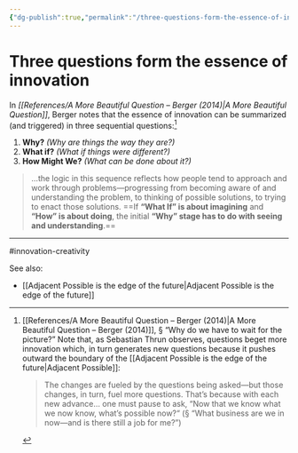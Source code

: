 ```yaml
---
{"dg-publish":true,"permalink":"/three-questions-form-the-essence-of-innovation/"}
---
```



# Three questions form the essence of innovation

In *[[References/A More Beautiful Question – Berger (2014)\|A More Beautiful Question]]*, Berger notes that the essence of innovation can be summarized (and triggered) in three sequential questions:[^1]

1. **Why?** *(Why are things the way they are?)*
2. **What if?** *(What if things were different?)*
3. **How Might We?** *(What can be done about it?)*

> …the logic in this sequence reflects how people tend to approach and work through problems—progressing from becoming aware of and understanding the problem, to thinking of possible solutions, to trying to enact those solutions. ==If **“What If” is about imagining** and **“How” is about doing**, the initial **“Why” stage has to do with seeing and understanding**.==


---
#innovation-creativity 

See also:
- [[Adjacent Possible is the edge of the future\|Adjacent Possible is the edge of the future]]

[^1]: [[References/A More Beautiful Question – Berger (2014)\|A More Beautiful Question – Berger (2014)]], § “Why do we have to wait for the picture?” Note that, as Sebastian Thrun observes, questions beget more innovation which, in turn generates new questions because it pushes outward the boundary of the [[Adjacent Possible is the edge of the future\|Adjacent Possible]]:
	
	> The changes are fueled by the questions being asked—but those changes, in turn, fuel more questions. That’s because with each new advance... one must pause to ask, “Now that we know what we now know, what’s possible now?“ (§ “What business are we in now—and is there still a job for me?”)